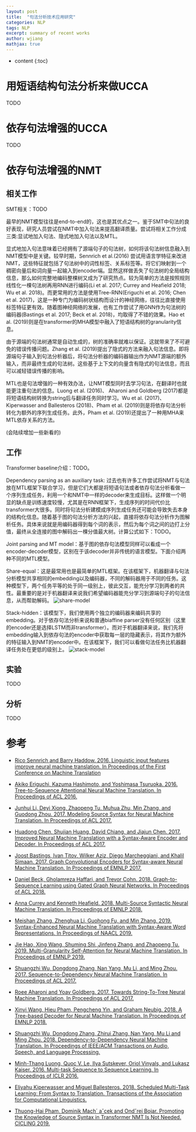 ```yaml
---
layout: post
title:  "句法分析技术应用研究"
categories: NLP
tags: NLP
excerpt: summary of recent works 
author: wjiang
mathjax: true
---
```


* content
{:toc}


# 用短语结构句法分析来做UCCA

TODO

# 依存句法增强的UCCA

TODO

# 依存句法增强的NMT

## 相关工作

SMT相关：TODO

最早的NMT模型往往是end-to-end的，这也是其优点之一。鉴于SMT中句法的良好表现，研究人员尝试在NMT中加入句法来提高翻译质量。尝试将相关工作分成三类:显试地加入句法、隐式地加入句法以及MTL。

显式地加入句法意味着已经拥有了源端句子的句法树，如何将该句法树信息融入到NMT模型中是关键。较早时期，Sennrich et al.(2016) 尝试用语言学特征来改进NMT，这些特征就包括了句法树中的词性标签、关系标签等。将它们映射到一个稠密向量后和词向量一起输入到encoder端。显然这样做丢失了句法树的全局结构信息，那么如何完整地编码整棵树又成为了研究热点。较为简单的方法是按照规则线性化一棵句法树再用RNN进行编码(Li et al. 2017; Currey and Heafield 2018; Wu et al. 2018)。而更常用的方法是使用Tree-RNN(Eriguchi et al. 2016; Chen et al. 2017)，这是一种专门为编码树状结构而设计的神经网络，往往比直接使用标签特征更有效。随着图神经网络的发展，也有工作尝试了用GNN作为句法树的编码器(Bastings et al. 2017; Beck et al. 2018)，均取得了不错的效果。Hao et al. (2019)则是在transformer的MHA模型中融入了短语结构树的granularity信息。

由于源端的句法树通常是自动生成的，树的准确率就难以保证。这就带来了不可避免的错误传播问题。Zhang et al. (2019)提出了隐式的方法来融入句法信息。即将源端句子输入到句法分析器后，将句法分析器的编码器输出作为NMT源端的额外输入，而非最终生成的句法树。这些基于上下文的向量含有隐式的句法信息，而且可以减轻错误传播的影响。

MTL也是句法增强的一种有效办法，让NMT模型同时去学习句法，在翻译时也就能更注重句法的信息。Luong et al. (2016)、
Aharoni and Goldberg (2017)都是将短语结构树转换为string后与翻译任务同时学习。Wu et al. (2017)、Kiperwasser and Ballesteros (2018)、Pham et al. (2019)则是将依存句法分析转化为额外的序列生成任务。此外，Pham et al. (2019)还提出了一种用MHA来MTL依存关系的方法。

(会陆续增加一些新看的)

## 工作

Transformer baseline介绍：TODO。

Dependency parsing as an auxiliary task: 过去也有许多工作尝试将NMT与句法放在MTL框架下联合学习，但是它们大都是将短语句法或者依存句法分析看做一个序列生成任务，利用一个和NMT中一样的decoder来生成目标。这样做一个明显的缺点是训练速度较慢，尤其是在RNN框架下，生成序列的时间代价比transformer大很多。同时将句法分析建模成序列生成任务还可能会导致失去本身的结构化信息。随着基于图的句法分析方法的兴起，直接将依存句法分析作为图解析任务。具体来说就是用编码器得到每个词的表示，然后为每个词之间的边打上分值，最终从全连接的图中解码出一棵分值最大树。计算公式如下：TODO。

Joint parsing and MT model：基于图的依存句法模型同样可以看成一个encoder-decoder模型，区别在于该decoder并非传统的语言模型。下面介绍两种不同的MTL模型。

Share-equal：这是最常用也是最简单的MTL框架。在该框架下，机器翻译与句法分析模型共享相同的embedding以及编码器，不同的解码器用于不同的任务。这种模型下，两个任务平等的处于同一级别上，彼此交互，能充分学习到两者的共性。最重要的是对于机器翻译来说我们希望编码器能充分学习到源端句子的句法信息，从而帮助解码。
![share-model](/src/2020-2-25-work-summary/share.jpg)

Stack-hidden：该模型下，我们使用两个独立的编码器来编码共享的embedding。对于依存句法分析来说和普通biaffine parser没有任何区别（这里的encoder还是选择LSTM而非transformer）。而对于机器翻译来说，我们先将embedding输入到依存句法的encoder中获取每一层的隐藏表示，将其作为额外的特征输入到NMT的encoder中。在该框架下，我们可以看做句法任务比机器翻译任务处在更低的级别上。
![stack-model](/src/2020-2-25-work-summary/stack.jpg)

## 实验

TODO

## 分析

TODO

# 参考

* [Rico Sennrich and Barry Haddow. 2016. Linguistic input features improve neural machine translation. In Proceedings of the First Conference on Machine Translation](https://arxiv.org/pdf/1905.02878.pdf)

* [Akiko Eriguchi, Kazuma Hashimoto, and Yoshimasa Tsuruoka. 2016. Tree-to-Sequence Attentional Neural Machine Translation. In Proceedings of ACL 2016.](http://aclweb.org/anthology/P16-1078)

* [Junhui Li, Deyi Xiong, Zhaopeng Tu, Muhua Zhu, Min Zhang, and Guodong Zhou. 2017. Modeling Source Syntax for Neural Machine Translation. In Proceedings of ACL 2017. ](http://aclweb.org/anthology/P17-1064)

* [Huadong Chen, Shujian Huang, David Chiang, and Jiajun Chen. 2017. Improved Neural Machine Translation with a Syntax-Aware Encoder and Decoder. In Proceedings of ACL 2017. ](http://aclweb.org/anthology/P17-1177)

* [Joost Bastings, Ivan Titov, Wilker Aziz, Diego Marcheggiani, and Khalil Simaan. 2017. Graph Convolutional Encoders for Syntax-aware Neural Machine Translation. In Proceedings of EMNLP 2017. ](http://aclweb.org/anthology/D17-1209)

* [Daniel Beck, Gholamreza Haffari, and Trevor Cohn. 2018. Graph-to-Sequence Learning using Gated Graph Neural Networks. In Proceedings of ACL 2018. ](http://aclweb.org/anthology/P18-1026)

* [Anna Currey and Kenneth Heafield. 2018. Multi-Source Syntactic Neural Machine Translation. In Proceedings of EMNLP 2018.](http://aclweb.org/anthology/D18-1327)

* [Meishan Zhang, Zhenghua Li, Guohong Fu, and Min Zhang. 2019. Syntax-Enhanced Neural Machine Translation with Syntax-Aware Word Representations. In Proceedings of NAACL 2019.](https://arxiv.org/pdf/1905.02878)

* [Jie Hao, Xing Wang, Shuming Shi, Jinfeng Zhang, and Zhaopeng Tu. 2019. Multi-Granularity Self-Attention for Neural Machine Translation. In Proceedings of EMNLP 2019.](https://arxiv.org/pdf/1909.02222)

* [Shuangzhi Wu, Dongdong Zhang, Nan Yang, Mu Li, and Ming Zhou. 2017. Sequence-to-Dependency Neural Machine Translation. In Proceedings of ACL 2017.](http://aclweb.org/anthology/P17-1065)

* [Roee Aharoni and Yoav Goldberg. 2017. Towards String-To-Tree Neural Machine Translation. In Proceedings of ACL 2017.](http://aclweb.org/anthology/P17-2021)

* [Xinyi Wang, Hieu Pham, Pengcheng Yin, and Graham Neubig. 2018. A Tree-based Decoder for Neural Machine Translation. In Proceedings of EMNLP 2018.](http://aclweb.org/anthology/D18-1509)

* [Shuangzhi Wu, Dongdong Zhang, Zhirui Zhang, Nan Yang, Mu Li and Ming Zhou. 2018. Dependency-to-Dependency Neural Machine Translation. In Proceedings of  IEEE/ACM Transactions on Audio, Speech, and Language Processing.](https://www.researchgate.net/publication/326385741_Dependency-to-Dependency_Neural_Machine_Translation)

* [Minh-Thang Luong, Quoc V. Le, Ilya Sutskever, Oriol Vinyals, and Lukasz Kaiser. 2016. Multi-task Sequence to Sequence Learning. In Proceedings of ICLR 2016.](https://arxiv.org/pdf/1511.06114)

* [Eliyahu Kiperwasser and Miguel Ballesteros. 2018. Scheduled Multi-Task Learning: From Syntax to Translation. Transactions of the Association for Computational Linguistics.](http://aclweb.org/anthology/Q18-1017)

* [Thuong-Hai Pham, Dominik Mach´ aˇcek and Ondˇrej Bojar. Promoting the Knowledge of Source Syntax in Transformer NMT Is Not Needed. CICLING 2019.](https://arxiv.org/abs/1910.11218)






